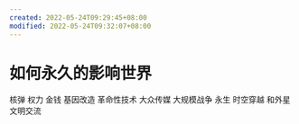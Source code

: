 ```yaml
---
created: 2022-05-24T09:29:45+08:00
modified: 2022-05-24T09:32:07+08:00
---
```


# 如何永久的影响世界

核弹
权力
金钱
基因改造
革命性技术
大众传媒
大规模战争
永生
时空穿越
和外星文明交流
